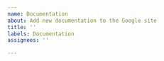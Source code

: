 ```yaml
---
name: Documentation
about: Add new documentation to the Google site
title: ''
labels: Documentation
assignees: ''

---
```



